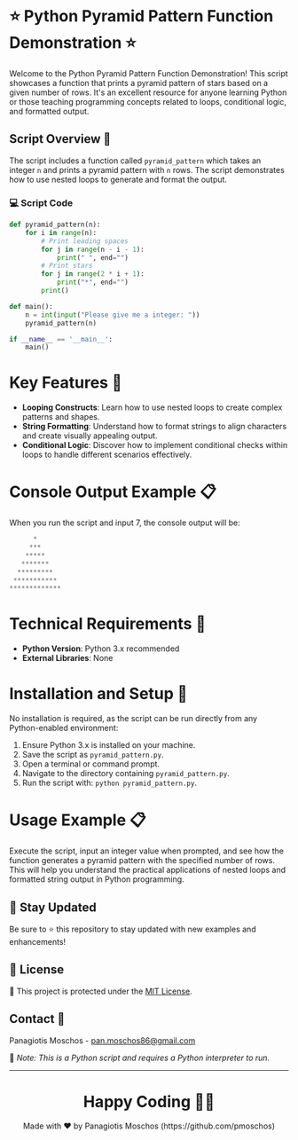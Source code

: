 # ⭐ Python Pyramid Pattern Function Demonstration ⭐

Welcome to the Python Pyramid Pattern Function Demonstration! This script showcases a function that prints a pyramid pattern of stars based on a given number of rows. It's an excellent resource for anyone learning Python or those teaching programming concepts related to loops, conditional logic, and formatted output.

## Script Overview 📘

The script includes a function called `pyramid_pattern` which takes an integer `n` and prints a pyramid pattern with `n` rows. The script demonstrates how to use nested loops to generate and format the output.

### :computer: Script Code

```python
def pyramid_pattern(n):
    for i in range(n):
        # Print leading spaces
        for j in range(n - i - 1):
            print(" ", end="")
        # Print stars
        for j in range(2 * i + 1):
            print("*", end="")
        print()

def main():
    n = int(input("Please give me a integer: "))
    pyramid_pattern(n)

if __name__ == '__main__':
    main()
```

# Key Features 🌟
- **Looping Constructs**: Learn how to use nested loops to create complex patterns and shapes.
- **String Formatting**: Understand how to format strings to align characters and create visually appealing output.
- **Conditional Logic**: Discover how to implement conditional checks within loops to handle different scenarios effectively.

# Console Output Example 📋
When you run the script and input 7, the console output will be:

```python
      *
     ***
    *****
   *******
  *********
 ***********
*************
```

# Technical Requirements 🔧
- **Python Version**: Python 3.x recommended
- **External Libraries**: None

# Installation and Setup 🚀
No installation is required, as the script can be run directly from any Python-enabled environment:

1. Ensure Python 3.x is installed on your machine.
2. Save the script as `pyramid_pattern.py`.
3. Open a terminal or command prompt.
4. Navigate to the directory containing `pyramid_pattern.py`.
5. Run the script with: `python pyramid_pattern.py`.

# Usage Example 📋
Execute the script, input an integer value when prompted, and see how the function generates a pyramid pattern with the specified number of rows. This will help you understand the practical applications of nested loops and formatted string output in Python programming.

## 📢 Stay Updated

Be sure to ⭐ this repository to stay updated with new examples and enhancements!

## 📄 License
🔐 This project is protected under the [MIT License](https://mit-license.org/).


## Contact 📧
Panagiotis Moschos - pan.moschos86@gmail.com

🔗 *Note: This is a Python script and requires a Python interpreter to run.*

---
<h1 align=center>Happy Coding 👨‍💻 </h1>

<p align="center">
  Made with ❤️ by Panagiotis Moschos (https://github.com/pmoschos)
</p>